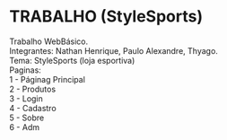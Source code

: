# TRABALHO (StyleSports)
Trabalho WebBásico.<br>
Integrantes: Nathan Henrique, Paulo Alexandre, Thyago.<br>
Tema: StyleSports (loja esportiva)<br>
Paginas:<br>
1 - Páginag Principal<br>
2 - Produtos<br>
3 - Login<br>
4 - Cadastro<br>
5 - Sobre<br>
6 - Adm<br>

